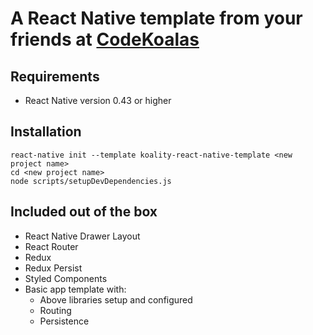 # A React Native template from your friends at [CodeKoalas](https://codekoalas.com)

## Requirements

- React Native version 0.43 or higher

## Installation

```
react-native init --template koality-react-native-template <new project name>
cd <new project name>
node scripts/setupDevDependencies.js
```

## Included out of the box

- React Native Drawer Layout
- React Router
- Redux
- Redux Persist
- Styled Components
- Basic app template with:
  - Above libraries setup and configured
  - Routing
  - Persistence
